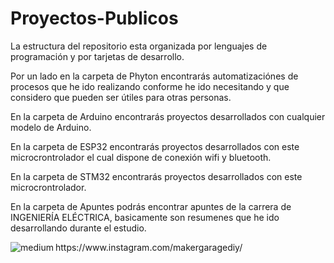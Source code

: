 # Proyectos-Publicos
La estructura del repositorio esta organizada por lenguajes de programación y por tarjetas de desarrollo.

Por un lado en la carpeta de Phyton encontrarás automatizaciónes de procesos que he ido realizando conforme he ido necesitando y que considero que pueden ser útiles para otras personas.

En la carpeta de Arduino encontrarás proyectos desarrollados con cualquier modelo de Arduino.

En la carpeta de ESP32 encontrarás proyectos desarrollados con este microcrontrolador el cual dispone de conexión wifi y bluetooth.

En la carpeta de STM32 encontrarás proyectos desarrollados con este microcrontrolador.

En la carpeta de Apuntes podrás encontrar apuntes de la carrera de INGENIERÍA ELÉCTRICA, basicamente son resumenes que he ido desarrollando durante el estudio.


<img align="left" alt="medium" src="https://upload.wikimedia.org/wikipedia/commons/thumb/5/58/Instagram-Icon.png/1025px-Instagram-Icon.png" />
https://www.instagram.com/makergaragediy/


